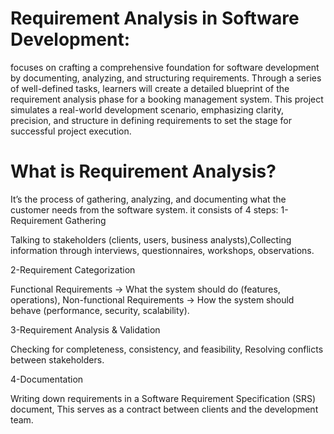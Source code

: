 # Requirement Analysis in Software Development:

focuses on crafting a comprehensive foundation for software development by documenting, analyzing, and structuring requirements. Through a series of well-defined tasks, learners will create a detailed blueprint of the requirement analysis phase for a booking management system. This project simulates a real-world development scenario, emphasizing clarity, precision, and structure in defining requirements to set the stage for successful project execution.

# What is Requirement Analysis?
It’s the process of gathering, analyzing, and documenting what the customer needs from the software system. it consists of 4 steps:
1- Requirement Gathering

Talking to stakeholders (clients, users, business analysts),Collecting information through interviews, questionnaires, workshops, observations.

2-Requirement Categorization

Functional Requirements → What the system should do (features, operations), Non-functional Requirements → How the system should behave (performance, security, scalability).

3-Requirement Analysis & Validation

Checking for completeness, consistency, and feasibility, Resolving conflicts between stakeholders.

4-Documentation

Writing down requirements in a Software Requirement Specification (SRS) document, This serves as a contract between clients and the development team.
